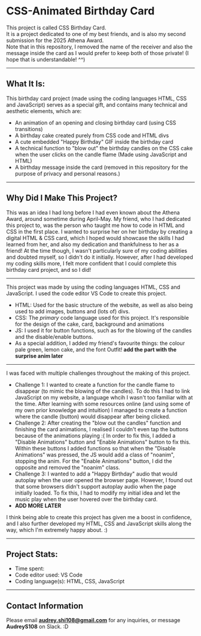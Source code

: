 # CSS-Animated Birthday Card
This project is called CSS Birthday Card.   
It is a project dedicated to one of my best friends, and is also my second submission for the 2025 Athena Award.  
Note that in this repository, I removed the name of the receiver and also the message inside the card as I would prefer to keep both of those private! (I hope that is understandable! ^^)  
__________________________________________________________
What It Is:
-
This birthday card project (made using the coding languages HTML, CSS and JavaScript) serves as a special gift, and contains many technical and aesthetic elements, which are:
* An animation of an opening and closing birthday card (using CSS transitions)
* A birthday cake created purely from CSS code and HTML divs
* A cute embedded "Happy Birthday" GIF inside the birthday card
* A technical function to "blow out" the birthday candles on the CSS cake when the user clicks on the candle flame (Made using JavaScript and HTML)
* A birthday message inside the card (removed in this repository for the purpose of privacy and personal reasons.)
__________________________________________________________
Why Did I Make This Project?
-
This was an idea I had long before I had even known about the Athena Award, around sometime during April-May. My friend, who I had dedicated this project to, was the person who taught me how to code in HTML and CSS in the first place. I wanted to surprise her on her birthday by creating a digital HTML & CSS card, which I hoped would showcase the skills I had learned from her, and also my dedication and thankfulness to her as a friend! At the time though, I wasn't particularly sure of my coding abilities and doubted myself, so I didn't do it initially. However, after I had developed my coding skills more, I felt more confident that I could complete this birthday card project, and so I did!
__________________________________________________________
This project was made by using the coding languages HTML, CSS and JavaScript. I used the code editor VS Code to create this project.
* HTML: Used for the basic structure of the website, as well as also being used to add images, buttons and (lots of) divs.
* CSS: The *primary* code language used for this project. It's responsible for the design of the cake, card, background and animations
* JS: I used it for button functions, such as for the blowing of the candles and the disable/enable buttons.
* As a special addition, I added my friend's favourite things: the colour pale green, lemon cake, and the font Outfit!
**add the part with the surprise anim later**
__________________________________________________________
I was faced with multiple challenges throughout the making of this project.
* Challenge 1: I wanted to create a function for the candle flame to disappear (to mimic the blowing of the candles). To do this I had to link JavaScript on my website, a language whcih I wasn't too familiar with at the time. After learning with some resources online (and using some of my own prior knowledge and intuition) I managed to create a function where the candle (button) would disappear after being clicked.
* Challenge 2: After creating the "blow out the candles" function and finishing the card animations, I realised I couldn't even tap the buttons because of the animations playing :( In order to fix this, I added a "Disable Animations" button and "Enable Animations" button to fix this. Within these buttons I added functions so that when the "Disable Animations" was pressed, the JS would add a class of "noanim", stopping the anim. For the "Enable Animations" button, I did the opposite and removed the "noanim" class.
* Challenge 3: I wanted to add a "Happy Birthday" audio that would autoplay when the user opened the browser page. However, I found out that some browsers didn't support autoplay audio when the page initially loaded. To fix this, I had to modify my initial idea and let the music play when the user hovered over the birthday card.
* **ADD MORE LATER**

I think being able to create this project has given me a boost in confidence, and I also further developed my HTML, CSS and JavaScript skills along the way, which I'm extremely happy about. :)
__________________________________________________________
Project Stats:
-
* Time spent:
* Code editor used: VS Code
* Coding language(s): HTML, CSS, JavaScript
__________________________________________________________
Contact Information
-
Please email **audrey.shi108@gmail.com** for any inquiries, or message **AudreyS108** on Slack. :D
